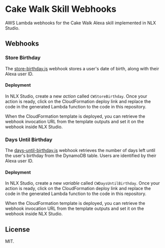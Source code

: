 # Cake Walk Skill Webhooks

AWS Lambda webhooks for the Cake Walk Alexa skill implemented in NLX Studio.

## Webhooks

### Store Birthday

The [store-birthday.js](store-birthday.js) webhook stores a user's date of birth, along with their Alexa user ID.

#### Deployment

In NLX Studio, create a new *action* called `CWStoreBirthday`. Once your action is ready, click on the CloudFormation deploy link and replace the code in the generated Lambda function to the code in this repository.

When the CloudFormation template is deployed, you can retrieve the webhook invocation URL from the template outputs and set it on the webhook inside NLX Studio.

### Days Until Birthday

The [days-until-birthday.js](days-until-birthday.js) webhook retrieves the number of days left until the user's birthday from the DynamoDB table. Users are identified by their Alexa user ID.

#### Deployment

In NLX Studio, create a new *variable* called `CWDaysUntilBirthday`. Once your action is ready, click on the CloudFormation deploy link and replace the code in the generated Lambda function to the code in this repository.

When the CloudFormation template is deployed, you can retrieve the webhook invocation URL from the template outputs and set it on the webhook inside NLX Studio.

## License

MIT.
